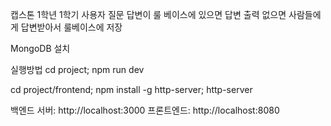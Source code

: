 캡스톤 1학년 1학기
사용자 질문 
답변이 룰 베이스에 있으면 답변 출력
없으면 사람들에게 답변받아서 룰베이스에 저장

MongoDB 설치

실행방법
cd project; npm run dev

cd project/frontend; npm install -g http-server; http-server

백엔드 서버: http://localhost:3000
프론트엔드: http://localhost:8080

